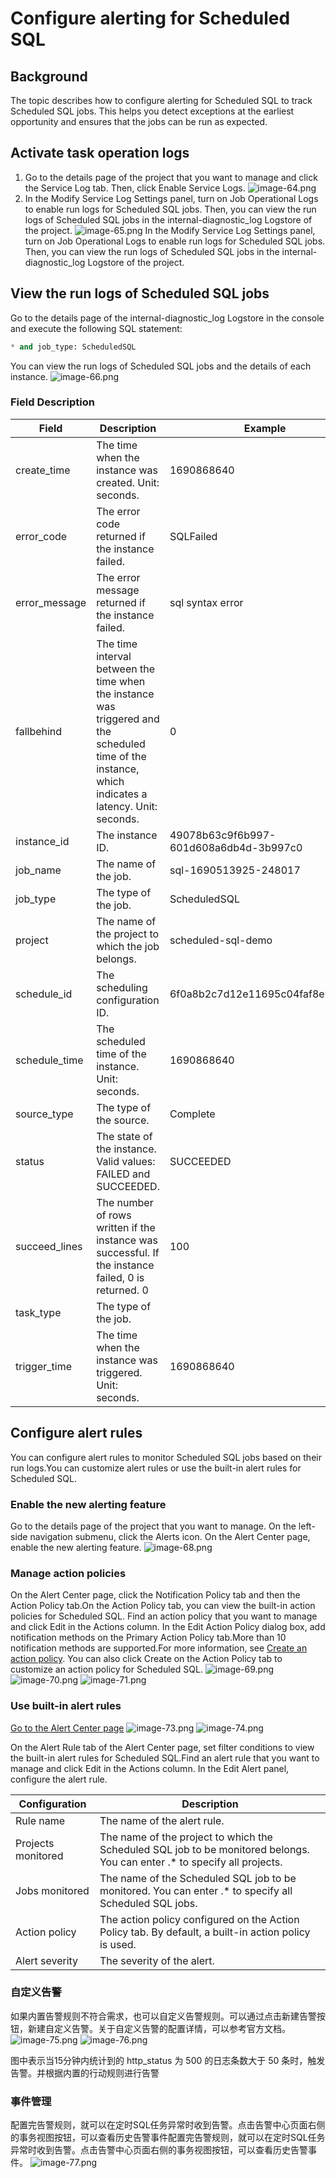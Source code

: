# Configure alerting for Scheduled SQL

## Background
The topic describes how to configure alerting for Scheduled SQL to track Scheduled SQL jobs. This helps you detect exceptions at the earliest opportunity and ensures that the jobs can be run as expected.
## Activate task operation logs

1. Go to the details page of the project that you want to manage and click the Service Log tab. Then, click Enable Service Logs.
![image-64.png](/img/src/scheduledsql/scheduledsql_alert/d3e8ed81c1183c215ea1e02842c4624f13f907f47c6b29adfde9ce5cc5d6fe7d.png)
2. In the Modify Service Log Settings panel, turn on Job Operational Logs to enable run logs for Scheduled SQL jobs. Then, you can view the run logs of Scheduled SQL jobs in the internal-diagnostic_log Logstore of the project.
![image-65.png](/img/src/scheduledsql/scheduledsql_alert/28e148a04cf2bb3c1b2e94c43e670bd7b61fca7d45c97b291f824872ac6386d4.png)
In the Modify Service Log Settings panel, turn on Job Operational Logs to enable run logs for Scheduled SQL jobs. Then, you can view the run logs of Scheduled SQL jobs in the internal-diagnostic_log Logstore of the project.

## View the run logs of Scheduled SQL jobs

Go to the details page of the internal-diagnostic_log Logstore in the console and execute the following SQL statement:

```sql
* and job_type: ScheduledSQL
```

You can view the run logs of Scheduled SQL jobs and the details of each instance.
![image-66.png](/img/src/scheduledsql/scheduledsql_alert/ea46f4223b6cdb0e5e42509ce829179126b756c83389ad32b833a56954b6ffdd.png)

### Field Description
| Field | Description | Example |
| --- | --- | --- |
| create_time | The time when the instance was created. Unit: seconds. | 1690868640 |
| error_code | The error code returned if the instance failed. | SQLFailed |
| error_message | The error message returned if the instance failed. | sql syntax error |
| fallbehind | The time interval between the time when the instance was triggered and the scheduled time of the instance, which indicates a latency. Unit: seconds. | 0 |
| instance_id | The instance ID. | 49078b63c9f6b997-601d608a6db4d-3b997c0 |
| job_name | The name of the job. | sql-1690513925-248017 |
| job_type | The type of the job. | ScheduledSQL |
| project | The name of the project to which the job belongs. | scheduled-sql-demo |
| schedule_id | The scheduling configuration ID. | 6f0a8b2c7d12e11695c04faf8e9b1b3f |
| schedule_time | The scheduled time of the instance. Unit: seconds. | 1690868640 |
| source_type | The type of the source. | Complete |
| status | The state of the instance. Valid values: FAILED and SUCCEEDED. | SUCCEEDED |
| succeed_lines | The number of rows written if the instance was successful. If the instance failed, 0 is returned. 0 | 100 |
| task_type | The type of the job. |  |
| trigger_time | The time when the instance was triggered. Unit: seconds. | 1690868640 |


## Configure alert rules

You can configure alert rules to monitor Scheduled SQL jobs based on their run logs.You can customize alert rules or use the built-in alert rules for Scheduled SQL.

### Enable the new alerting feature

Go to the details page of the project that you want to manage. On the left-side navigation submenu, click the Alerts icon. On the Alert Center page, enable the new alerting feature.
![image-68.png](/img/src/scheduledsql/scheduledsql_alert/d9c03ece1b954c0852caad29874ebb7e702d4087462c2f6f943c487980de2dd7.png)

### Manage action policies

On the Alert Center page, click the Notification Policy tab and then the Action Policy tab.On the Action Policy tab, you can view the built-in action policies for Scheduled SQL. Find an action policy that you want to manage and click Edit in the Actions column. In the Edit Action Policy dialog box, add notification methods on the Primary Action Policy tab.More than 10 notification methods are supported.For more information, see [Create an action policy](https://help.aliyun.com/zh/sls/user-guide/create-an-action-policy). You can also click Create on the Action Policy tab to customize an action policy for Scheduled SQL.
![image-69.png](/img/src/scheduledsql/scheduledsql_alert/9045b295994dd77e34a01181a2b7b837241dae03f771f8c6cfc5831d0ee6cf03.png)
![image-70.png](/img/src/scheduledsql/scheduledsql_alert/f40b6c3de117222a8f45cb2b0107ac672c61c7580a5a5b465789fcff0a27924a.png)
![image-71.png](/img/src/scheduledsql/scheduledsql_alert/12a57aedb070dd92a508b4896ee2e3dac598fe65d45b2843e266d0758b5fcea1.png)
### Use built-in alert rules
[Go to the Alert Center page]()
![image-73.png](/img/src/scheduledsql/scheduledsql_alert/065ce61547039081e08eee306bf9f042a9a83e581c287333b3cceef5b2b76843.png)
![image-74.png](/img/src/scheduledsql/scheduledsql_alert/c19b85b9d3d4754ea7a9ded393ae58950fcee00966b7276ee910fd600570fec7.png)

On the Alert Rule tab of the Alert Center page, set filter conditions to view the built-in alert rules for Scheduled SQL.Find an alert rule that you want to manage and click Edit in the Actions column. In the Edit Alert panel, configure the alert rule.

| Configuration | Description |
| --- | --- |
| Rule name | The name of the alert rule. |
| Projects monitored | The name of the project to which the Scheduled SQL job to be monitored belongs. You can enter .* to specify all projects. |
| Jobs monitored | The name of the Scheduled SQL job to be monitored. You can enter .* to specify all Scheduled SQL jobs. |
| Action policy | The action policy configured on the Action Policy tab. By default, a built-in action policy is used. |
| Alert severity | The severity of the alert. |


### 自定义告警
如果内置告警规则不符合需求，也可以自定义告警规则。可以通过点击新建告警按钮，新建自定义告警。关于自定义告警的配置详情，可以参考官方文档。
![image-75.png](/img/src/scheduledsql/scheduledsql_alert/6bcc66855769c56d6219de363be49cb117030456d33972a5ac1590d3165cab6e.png)
![image-76.png](/img/src/scheduledsql/scheduledsql_alert/47f818579a35d622f83c8ef1028c8a6f6bebb209dfb45c03393916cbbcfdfdc5.png)

图中表示当15分钟内统计到的 http_status 为 500 的日志条数大于 50 条时，触发告警。并根据内置的行动规则进行告警

### 事件管理

配置完告警规则，就可以在定时SQL任务异常时收到告警。点击告警中心页面右侧的事务视图按钮，可以查看历史告警事件配置完告警规则，就可以在定时SQL任务异常时收到告警。点击告警中心页面右侧的事务视图按钮，可以查看历史告警事件。
![image-77.png](/img/src/scheduledsql/scheduledsql_alert/370e3b5c4e2e1c0a8bdde79c6871e5b7e90311db5a6faa47baa283fb05f52761.png)
